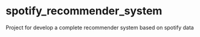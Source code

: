 # spotify_recommender_system
Project for develop a complete recommender system based on spotify data
